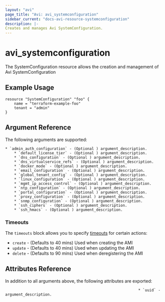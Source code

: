 ```yaml
---
layout: "avi"
page_title: "Avi: avi_systemconfiguration"
sidebar_current: "docs-avi-resource-systemconfiguration"
description: |-
Creates and manages Avi SystemConfiguration.
---
```


# avi_systemconfiguration

The SystemConfiguration resource allows the creation and management of Avi SystemConfiguration

## Example Usage

```hcl
resource "SystemConfiguration" "foo" {
    name = "terraform-example-foo"
    tenant = "admin"
}
```

## Argument Reference

The following arguments are supported:

    * `admin_auth_configuration` - (Optional ) argument_description.
        * `default_license_tier` - (Optional ) argument_description.
        * `dns_configuration` - (Optional ) argument_description.
        * `dns_virtualservice_refs` - (Optional ) argument_description.
        * `docker_mode` - (Optional ) argument_description.
        * `email_configuration` - (Optional ) argument_description.
        * `global_tenant_config` - (Optional ) argument_description.
        * `linux_configuration` - (Optional ) argument_description.
        * `mgmt_ip_access_control` - (Optional ) argument_description.
        * `ntp_configuration` - (Optional ) argument_description.
        * `portal_configuration` - (Optional ) argument_description.
        * `proxy_configuration` - (Optional ) argument_description.
        * `snmp_configuration` - (Optional ) argument_description.
        * `ssh_ciphers` - (Optional ) argument_description.
        * `ssh_hmacs` - (Optional ) argument_description.
        
### Timeouts

The `timeouts` block allows you to specify [timeouts](https://www.terraform.io/docs/configuration/resources.html#timeouts) for certain actions:

* `create` - (Defaults to 40 mins) Used when creating the AMI
* `update` - (Defaults to 40 mins) Used when updating the AMI
* `delete` - (Defaults to 90 mins) Used when deregistering the AMI

## Attributes Reference

In addition to all arguments above, the following attributes are exported:

                                                                * `uuid` - argument_description.
    
